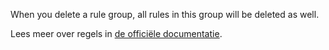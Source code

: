 When you delete a rule group, all rules in this group will be deleted as well.

Lees meer over regels in [de officiële documentatie](https://firefly-iii.readthedocs.io/en/latest/advanced/rules.html).